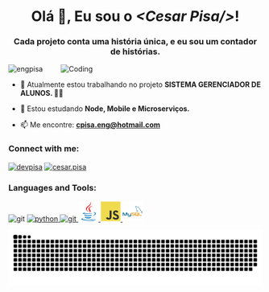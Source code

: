 <h1 align="center">Olá 👋, Eu sou o <i>&lt;Cesar Pisa/&gt;</i>!</h1>

<h3 align="center">Cada projeto conta uma história única, e eu sou um contador de histórias.</h3>

<img align="right" alt="Coding" width="400" src="https://www.bhmpics.com/downloads/lofi-gif/31.581c70082e55eb9f9b4e74f5947d44f4.gif">

<p align="left"> <img src="https://komarev.com/ghpvc/?username=engPisa&label=Profile%20views&color=0e75b6&style=flat" alt="engpisa" /> </p>

- 🔭 Atualmente estou trabalhando no projeto **SISTEMA GERENCIADOR DE ALUNOS. 🧑‍🎓**

- 🌱 Estou estudando **Node, Mobile e Microserviços.**

- 📫 Me encontre: **cpisa.eng@hotmail.com**

<h3 align="left">Connect with me:</h3>
<p align="left">
<a href="https://linkedin.com/in/devpisa" target="blank"><img align="center" src="https://raw.githubusercontent.com/rahuldkjain/github-profile-readme-generator/master/src/images/icons/Social/linked-in-alt.svg" alt="devpisa" height="30" width="40" /></a>
<a href="https://discord.gg/u9QY7ZDbZQ" target="blank"><img align="center" src="https://raw.githubusercontent.com/rahuldkjain/github-profile-readme-generator/master/src/images/icons/Social/discord.svg" alt="cesar.pisa" height="30" width="40" /></a>
</p>

<h3 align="left">Languages and Tools:</h3>

<img src="https://www.vectorlogo.zone/logos/git-scm/git-scm-icon.svg" alt="git" width="40" height="40"/> </a> <a href="https://www.w3.org/html/" target="_blank" rel="noreferrer">
<img src="https://img.shields.io/badge/Python-FFD43B?style=for-the-badge&logo=python&logoColor=blue" alt="python" width="60" height="30"/> </a> <a href="https://www.w3.org/html/" target="_blank" rel="noreferrer">
<img src="https://img.shields.io/badge/Flutter-02569B?style=for-the-badge&logo=flutter&logoColor=white" alt="git" width="60" height="30"/> </a> <a href="https://www.w3.org/html/" target="_blank" rel="noreferrer">
<img src="https://raw.githubusercontent.com/devicons/devicon/master/icons/java/java-original.svg" alt="java" width="40" height="40"/> </a> <a href="https://developer.mozilla.org/en-US/docs/Web/JavaScript" target="_blank" rel="noreferrer">
<img src="https://raw.githubusercontent.com/devicons/devicon/master/icons/javascript/javascript-original.svg" alt="javascript" width="40" height="40"/> </a> <a href="https://www.mysql.com/" target="_blank" rel="noreferrer">
<img src="https://raw.githubusercontent.com/devicons/devicon/master/icons/mysql/mysql-original-wordmark.svg" alt="mysql" width="40" height="40"/> </a> <a href="https://www.postgresql.org" target="_blank" rel="noreferrer"> 

<picture>
  <source media="(prefers-color-scheme: dark)" srcset="https://raw.githubusercontent.com/devPisa/devPisa/output/github-contribution-grid-snake-dark.svg">
  <source media="(prefers-color-scheme: light)" srcset="https://raw.githubusercontent.com/devPisa/devPisa/output/github-contribution-grid-snake.svg">
  <img alt="github contribution grid snake animation" src="https://raw.githubusercontent.com/devPisa/devPisa/output/github-contribution-grid-snake.svg">
</picture>





  
